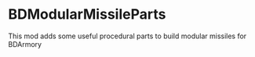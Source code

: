 # BDModularMissileParts

This mod adds some useful procedural parts to build modular missiles for BDArmory